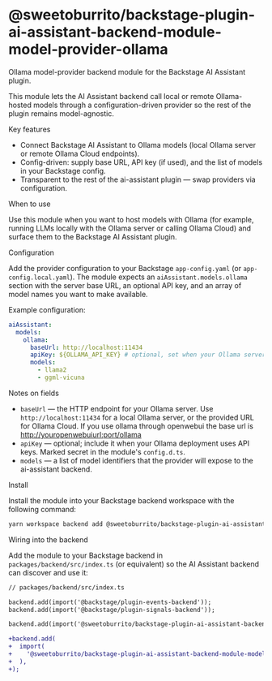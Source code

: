 # @sweetoburrito/backstage-plugin-ai-assistant-backend-module-model-provider-ollama

Ollama model-provider backend module for the Backstage AI Assistant plugin.

This module lets the AI Assistant backend call local or remote Ollama-hosted models through a configuration-driven provider so the rest of the plugin remains model-agnostic.

Key features

- Connect Backstage AI Assistant to Ollama models (local Ollama server or remote Ollama Cloud endpoints).
- Config-driven: supply base URL, API key (if used), and the list of models in your Backstage config.
- Transparent to the rest of the ai-assistant plugin — swap providers via configuration.

When to use

Use this module when you want to host models with Ollama (for example, running LLMs locally with the Ollama server or calling Ollama Cloud) and surface them to the Backstage AI Assistant plugin.

Configuration

Add the provider configuration to your Backstage `app-config.yaml` (or `app-config.local.yaml`). The module expects an `aiAssistant.models.ollama` section with the server base URL, an optional API key, and an array of model names you want to make available.

Example configuration:

```yaml
aiAssistant:
  models:
    ollama:
      baseUrl: http://localhost:11434
      apiKey: ${OLLAMA_API_KEY} # optional, set when your Ollama server or Cloud requires auth
      models:
        - llama2
        - ggml-vicuna
```

Notes on fields

- `baseUrl` — the HTTP endpoint for your Ollama server. Use `http://localhost:11434` for a local Ollama server, or the provided URL for Ollama Cloud. If you use ollama through openwebui the base url is <http://youropenwebuiurl:port/ollama>
- `apiKey` — optional; include it when your Ollama deployment uses API keys. Marked secret in the module's `config.d.ts`.
- `models` — a list of model identifiers that the provider will expose to the ai-assistant backend.

Install

Install the module into your Backstage backend workspace with the following command:

```sh
yarn workspace backend add @sweetoburrito/backstage-plugin-ai-assistant-backend-module-model-provider-ollama
```

Wiring into the backend

Add the module to your Backstage backend in `packages/backend/src/index.ts` (or equivalent) so the AI Assistant backend can discover and use it:

```diff
// packages/backend/src/index.ts

backend.add(import('@backstage/plugin-events-backend'));
backend.add(import('@backstage/plugin-signals-backend'));

backend.add(import('@sweetoburrito/backstage-plugin-ai-assistant-backend'));

+backend.add(
+  import(
+    '@sweetoburrito/backstage-plugin-ai-assistant-backend-module-model-provider-ollama'
+  ),
+);
```

